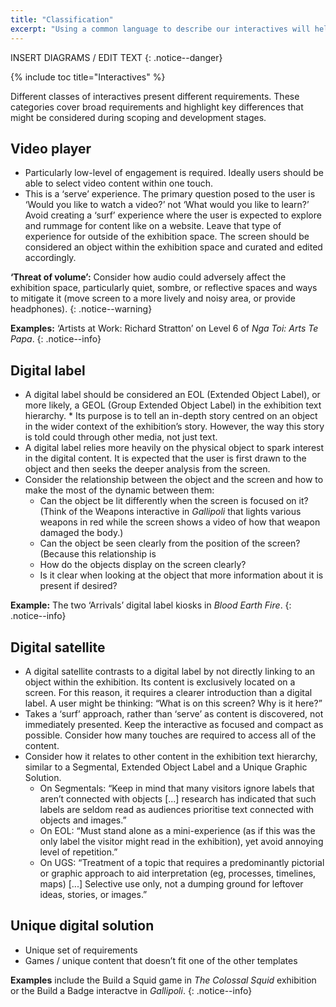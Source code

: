 ```yaml
---
title: "Classification"
excerpt: "Using a common language to describe our interactives will help us communicate more effectively."
---
```


INSERT DIAGRAMS / EDIT TEXT
{: .notice--danger}

{% include toc title="Interactives" %}

Different classes of interactives present different requirements. These categories cover broad requirements and highlight key differences that might be considered during scoping and development stages.

## Video player

* Particularly low-level of engagement is required. Ideally users should be able to select video content within one touch.
* This is a ‘serve’ experience. The primary question posed to the user is ‘Would you like to watch a video?’ not ‘What would you like to learn?’ Avoid creating a ‘surf’ experience where the user is expected to explore and rummage for content like on a website. Leave that type of experience for outside of the exhibition space. The screen should be considered an object within the exhibition space and curated and edited accordingly.

__‘Threat of volume’:__ Consider how audio could adversely affect the exhibition space, particularly quiet, sombre, or reflective spaces and ways to mitigate it (move screen to a more lively and noisy area, or provide headphones).
{: .notice--warning}

__Examples:__ ‘Artists at Work: Richard Stratton’ on Level 6 of _Nga Toi: Arts Te Papa_.
{: .notice--info}

## Digital label

* A digital label should be considered an EOL (Extended Object Label), or more likely, a GEOL (Group Extended Object Label) in the exhibition text hierarchy. * Its purpose is to tell an in-depth story centred on an object in the wider context of the exhibition’s story. However, the way this story is told could through other media, not just text.
* A digital label relies more heavily on the physical object to spark interest in the digital content. It is expected that the user is first drawn to the object and then seeks the deeper analysis from the screen.
* Consider the relationship between the object and the screen and how to make the most of the dynamic between them:
  * Can the object be lit differently when the screen is focused on it? (Think of the Weapons interactive in _Gallipoli_ that lights various weapons in red while the screen shows a video of how that weapon damaged the body.)
  * Can the object be seen clearly from the position of the screen? (Because this relationship is 
  * How do the objects display on the screen clearly?
  * Is it clear when looking at the object that more information about it is present if desired?

__Example:__ The two ‘Arrivals’ digital label kiosks in _Blood Earth Fire_.
{: .notice--info}

## Digital satellite

* A digital satellite contrasts to a digital label by not directly linking to an object within the exhibition. Its content is exclusively located on a screen. For this reason, it requires a clearer introduction than a digital label. A user might be thinking: “What is on this screen? Why is it here?”
* Takes a ‘surf’ approach, rather than ‘serve’ as content is discovered, not immediately presented. Keep the interactive as focused and compact as possible. Consider how many touches are required to access all of the content.
* Consider how it relates to other content in the exhibition text hierarchy, similar to a Segmental, Extended Object Label and a Unique Graphic Solution.
  * On Segmentals: “Keep in mind that many visitors ignore labels that aren’t connected with objects [...] research has indicated that such labels are seldom read as audiences prioritise text connected with objects and images.”
  * On EOL: “Must stand alone as a mini-experience (as if this was the only label the visitor might read in the exhibition), yet avoid annoying level of repetition.”
  * On UGS: “Treatment of a topic that requires a predominantly pictorial or graphic approach to aid interpretation (eg, processes, timelines, maps) [...] Selective use only, not a dumping ground for leftover ideas, stories, or images.”

## Unique digital solution

* Unique set of requirements
* Games / unique content that doesn’t fit one of the other templates

__Examples__ include the Build a Squid game in _The Colossal Squid_ exhibition or the Build a Badge interactve in _Gallipoli_.
{: .notice--info}

